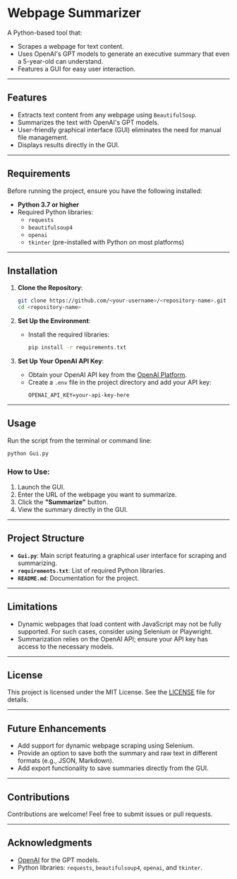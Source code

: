 # Webpage Summarizer

A Python-based tool that:
- Scrapes a webpage for text content.
- Uses OpenAI's GPT models to generate an executive summary that even a 5-year-old can understand.
- Features a GUI for easy user interaction.

---

## Features
- Extracts text content from any webpage using `BeautifulSoup`.
- Summarizes the text with OpenAI's GPT models.
- User-friendly graphical interface (GUI) eliminates the need for manual file management.
- Displays results directly in the GUI.

---

## Requirements
Before running the project, ensure you have the following installed:
- **Python 3.7 or higher**
- Required Python libraries:
  - `requests`
  - `beautifulsoup4`
  - `openai`
  - `tkinter` (pre-installed with Python on most platforms)

---

## Installation

1. **Clone the Repository**:
   ```bash
   git clone https://github.com/<your-username>/<repository-name>.git
   cd <repository-name>
   ```

2. **Set Up the Environment**:
   - Install the required libraries:
     ```bash
     pip install -r requirements.txt
     ```

3. **Set Up Your OpenAI API Key**:
   - Obtain your OpenAI API key from the [OpenAI Platform](https://platform.openai.com/).
   - Create a `.env` file in the project directory and add your API key:
     ```
     OPENAI_API_KEY=your-api-key-here
     ```

---

## Usage

Run the script from the terminal or command line:
```bash
python Gui.py
```

### How to Use:
1. Launch the GUI.
2. Enter the URL of the webpage you want to summarize.
3. Click the **"Summarize"** button.
4. View the summary directly in the GUI.

---

## Project Structure
- **`Gui.py`**: Main script featuring a graphical user interface for scraping and summarizing.
- **`requirements.txt`**: List of required Python libraries.
- **`README.md`**: Documentation for the project.

---

## Limitations
- Dynamic webpages that load content with JavaScript may not be fully supported. For such cases, consider using Selenium or Playwright.
- Summarization relies on the OpenAI API; ensure your API key has access to the necessary models.

---

## License
This project is licensed under the MIT License. See the [LICENSE](LICENSE) file for details.

---

## Future Enhancements
- Add support for dynamic webpage scraping using Selenium.
- Provide an option to save both the summary and raw text in different formats (e.g., JSON, Markdown).
- Add export functionality to save summaries directly from the GUI.

---

## Contributions
Contributions are welcome! Feel free to submit issues or pull requests.

---

## Acknowledgments
- [OpenAI](https://openai.com/) for the GPT models.
- Python libraries: `requests`, `beautifulsoup4`, `openai`, and `tkinter`.
